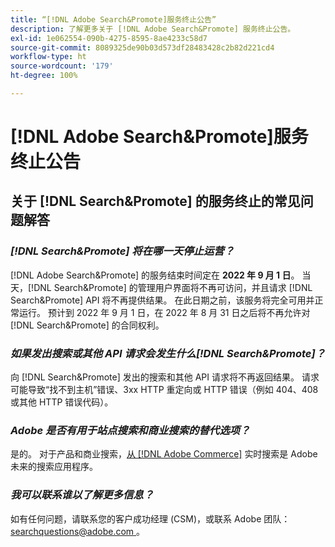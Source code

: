 ```yaml
---
title: “[!DNL Adobe Search&Promote]服务终止公告”
description: 了解更多关于 [!DNL Adobe Search&Promote] 服务终止公告。
exl-id: 1e062554-090b-4275-8595-8ae4233c58d7
source-git-commit: 8089325de90b03d573df28483428c2b82d221cd4
workflow-type: ht
source-wordcount: '179'
ht-degree: 100%

---
```


# [!DNL Adobe Search&Promote]服务终止公告

## 关于 [!DNL Search&Promote] 的服务终止的常见问题解答

### **_[!DNL Search&Promote] 将在哪一天停止运营？_**

[!DNL Adobe Search&Promote] 的服务结束时间定在 **2022 年 9 月 1 日**。 当天，[!DNL Search&Promote] 的管理用户界面将不再可访问，并且请求 [!DNL Search&Promote] API 将不再提供结果。 在此日期之前，该服务将完全可用并正常运行。 预计到 2022 年 9 月 1 日，在 2022 年 8 月 31 日之后将不再允许对 [!DNL Search&Promote] 的合同权利。

### **_如果发出搜索或其他 API 请求会发生什么[!DNL Search&Promote]？_**

向 [!DNL Search&Promote] 发出的搜索和其他 API 请求将不再返回结果。 请求可能导致“找不到主机”错误、3xx HTTP 重定向或 HTTP 错误（例如 404、408 或其他 HTTP 错误代码）。

### **_Adobe 是否有用于站点搜索和商业搜索的替代选项？_**

是的。 对于产品和商业搜索，[从  [!DNL Adobe Commerce]](https://devdocs.magento.com/live-search/overview.html) 实时搜索是 Adobe 未来的搜索应用程序。 

<!-- ### **_Can Adobe recommend any frameworks or platforms that offer features similar to Search&Promote?_**

  Yes. If the Search&Promote feature is critical to your marketing strategy, consider the many open-source frameworks that exist to power search, including [Apache Solr](https://solr.apache.org/) and [Elastic Free and Open](https://www.elastic.co/about/free-and-open).  

  Also, both [AWS](https://aws.amazon.com/cloudsearch/) and [Microsoft&reg; Azure](https://azure.microsoft.com/en-us/services/search/) provide cloud-native search capabilities on their respective cloud platforms. You can integrate both options into Adobe Experience Manager Sites to power site search and more. -->

### **_我可以联系谁以了解更多信息？_**

如有任何问题，请联系您的客户成功经理 (CSM)，或联系 Adobe 团队：[ searchquestions@adobe.com ](mailto:searchquestions@adobe.com)。
